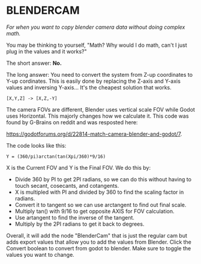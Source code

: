 # BLENDERCAM
_For when you want to copy blender camera data without doing complex math._

You may be thinking to yourself, "Math? Why would I do math, can't I just plug in the values and it works?"

The short answer: 
  __No.__ 

The long answer: 
You need to convert the system from Z-up coordinates to Y-up cordinates. This is easily done by replacing the Z-axis and Y-axis values and inversing Y-axis... It's the cheapest solution that works.
```
[X,Y,Z] -> [X,Z,-Y]
```
The camera FOVs are different, Blender uses vertical scale FOV while Godot uses Horizontal. This majorly changes how we calculate it. This code was found by G-Brains on reddit and was resposted here: 

https://godotforums.org/d/22814-match-camera-blender-and-godot/7. 

The code looks like this:
```
Y = (360/pi)arctan(tan(Xpi/360)*9/16)
```
X is the Current FOV and Y is the Final FOV. We do this by:
* Divide 360 by PI to get 2PI radians, so we can do this without having to touch secant, cosecants, and cotangents.
* X is multipled with PI and divided by 360 to find the scaling factor in radians.
* Convert it to tangent so we can use arctangent to find out final scale.
* Multiply tan() with 9/16 to get opposite AXIS for FOV calculation.
* Use artangent to find the inverse of the tangent.
* Multiply by the 2PI radians to get it back to degrees.

Overall, it will add the node "BlenderCam" that is just the regular cam but adds export values that allow you to add the values from Blender. Click the Convert boolean to convert from godot to blender. Make sure to toggle the values you want to change.
